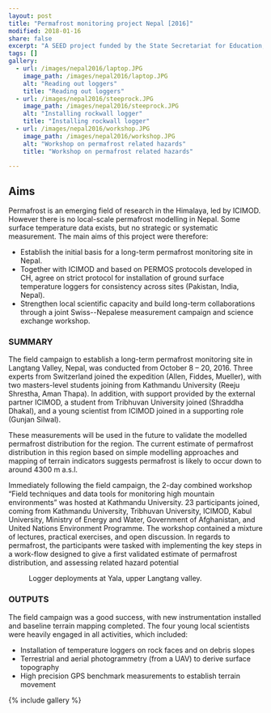 ```yaml
---
layout: post
title: "Permafrost monitoring project Nepal [2016]"
modified: 2018-01-16
share: false
excerpt: "A SEED project funded by the State Secretariat for Education, Research and Innovation/ ETH "
tags: []
gallery:
  - url: /images/nepal2016/laptop.JPG
    image_path: /images/nepal2016/laptop.JPG
    alt: "Reading out loggers"
    title: "Reading out loggers"
  - url: /images/nepal2016/steeprock.JPG
    image_path: /images/nepal2016/steeprock.JPG
    alt: "Installing rockwall logger"
    title: "Installing rockwall logger"
  - url: /images/nepal2016/workshop.JPG
    image_path: /images/nepal2016/workshop.JPG
    alt: "Workshop on permafrost related hazards"
    title: "Workshop on permafrost related hazards"

---
```


## Aims
Permafrost is an emerging field of research in the Himalaya, led by ICIMOD. However there is no local-scale permafrost modelling in Nepal. Some surface temperature data exists, but no strategic or systematic measurement. The main aims of this project were therefore:

- Establish the initial basis for a long-term permafrost monitoring site in Nepal.
- Together with ICIMOD and based on PERMOS protocols developed in CH, agree on strict protocol for installation of ground surface temperature loggers for consistency across sites (Pakistan, India, Nepal).
- Strengthen local scientific capacity and build long-term collaborations through
a joint Swiss--Nepalese measurement campaign and science exchange workshop.

### SUMMARY

The field campaign to establish a long-term permafrost monitoring site in Langtang Valley, Nepal, was conducted from October 8 – 20, 2016.  Three experts from Switzerland joined the expedition (Allen, Fiddes, Mueller), with two masters-level students joining from Kathmandu University (Reeju Shrestha, Aman Thapa). In addition, with support provided by the external partner ICIMOD, a student from Tribhuvan University joined (Shraddha Dhakal), and a young scientist from ICIMOD joined in a supporting role (Gunjan Silwal).

These measurements will be used in the future to validate the modelled permafrost distribution for the region. The current estimate of permafrost distribution in this region based on simple modelling approaches and mapping of terrain indicators suggests permafrost is likely to occur down to around 4300 m a.s.l. 

Immediately following the field campaign, the 2-day combined workshop “Field techniques and data tools for monitoring high mountain environments” was hosted at Kathmandu University. 23 participants joined, coming from Kathmandu University, Tribhuvan University, ICIMOD, Kabul University, Ministry of Energy and Water, Government of Afghanistan, and United Nations Environment Programme. The workshop contained a mixture of lectures, practical exercises, and open discussion. In regards to permafrost, the participants were tasked with implementing the key steps in a work-flow designed to give a first validated estimate of permafrost distribution, and assessing related hazard potential


<figure>
  <img src="{{ site.url }}{{ site.baseurl }}/images/nepal2016/yala_overview.png" alt="">
  <figcaption>Logger deployments at Yala, upper Langtang valley.</figcaption>
</figure> 


### OUTPUTS
The field campaign was a good success, with new instrumentation installed and baseline terrain mapping completed. The four young local scientists were heavily engaged in all activities, which included:
- Installation of temperature loggers on rock faces and on debris slopes
- Terrestrial and aerial photogrammetry (from a UAV) to derive surface topography
- High precision GPS benchmark measurements to establish terrain movement

{% include gallery  %}
